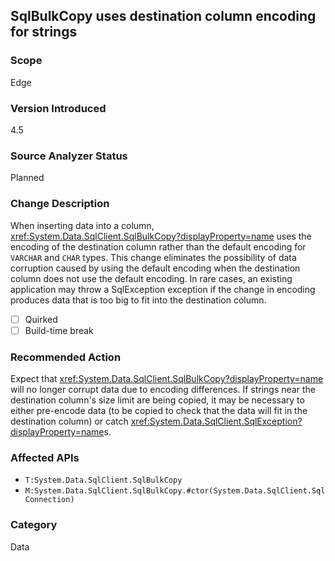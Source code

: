 ## SqlBulkCopy uses destination column encoding for strings

### Scope
Edge

### Version Introduced
4.5

### Source Analyzer Status
Planned

### Change Description

When inserting data into a column,
<xref:System.Data.SqlClient.SqlBulkCopy?displayProperty=name> uses the encoding
of the destination column rather than the default encoding for `VARCHAR` and
`CHAR` types. This change eliminates the possibility of data corruption caused
by using the default encoding when the destination column does not use the
default encoding. In rare cases, an existing application may throw a
SqlException exception if the change in encoding produces data that is too big
to fit into the destination column.

- [ ] Quirked
- [ ] Build-time break

### Recommended Action

Expect that <xref:System.Data.SqlClient.SqlBulkCopy?displayProperty=name> will
no longer corrupt data due to encoding differences. If strings near the
destination column's size limit are being copied, it may be necessary to either
pre-encode data (to be copied to check that the data will fit in the destination
column) or catch <xref:System.Data.SqlClient.SqlException?displayProperty=name>s.

### Affected APIs
* `T:System.Data.SqlClient.SqlBulkCopy`
* `M:System.Data.SqlClient.SqlBulkCopy.#ctor(System.Data.SqlClient.SqlConnection)`

### Category
Data

<!-- breaking change id: 71 -->
